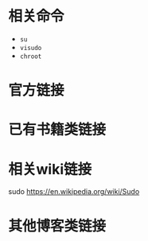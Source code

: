 
# 相关命令

- `su`
- `visudo`
- `chroot`

# 官方链接

# 已有书籍类链接

# 相关wiki链接

sudo https://en.wikipedia.org/wiki/Sudo

# 其他博客类链接

